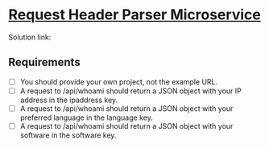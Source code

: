 # [Request Header Parser Microservice](https://www.freecodecamp.org/learn/apis-and-microservices/apis-and-microservices-projects/request-header-parser-microservice)

Solution link: 

## Requirements

- [ ] You should provide your own project, not the example URL.
- [ ] A request to /api/whoami should return a JSON object with your IP address in the ipaddress key.
- [ ] A request to /api/whoami should return a JSON object with your preferred language in the language key.
- [ ] A request to /api/whoami should return a JSON object with your software in the software key.